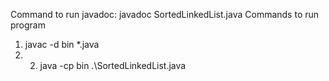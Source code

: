 Command to run javadoc: 
javadoc SortedLinkedList.java 
Commands to run program 
1. javac -d bin *.java
2. 2. java -cp bin .\SortedLinkedList.java

